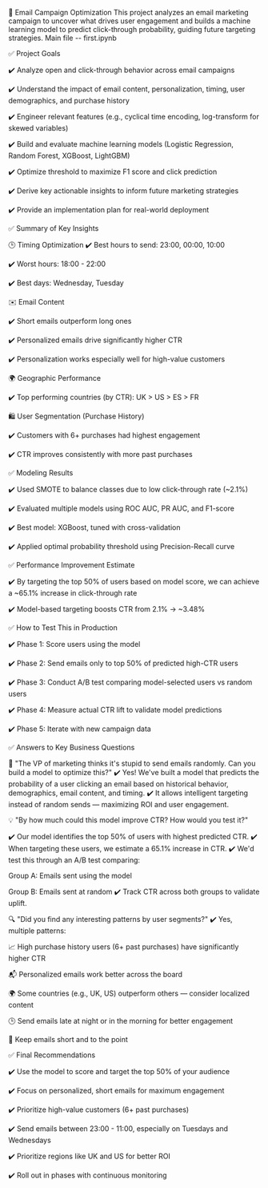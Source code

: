 📧 Email Campaign Optimization
This project analyzes an email marketing campaign to uncover what drives user engagement and builds a machine learning model to predict click-through probability, guiding future targeting strategies.
Main file -- first.ipynb

✅ Project Goals

✔️ Analyze open and click-through behavior across email campaigns

✔️ Understand the impact of email content, personalization, timing, user demographics, and purchase history

✔️ Engineer relevant features (e.g., cyclical time encoding, log-transform for skewed variables)

✔️ Build and evaluate machine learning models (Logistic Regression, Random Forest, XGBoost, LightGBM)

✔️ Optimize threshold to maximize F1 score and click prediction

✔️ Derive key actionable insights to inform future marketing strategies

✔️ Provide an implementation plan for real-world deployment

✅ Summary of Key Insights

🕒 Timing Optimization
✔️ Best hours to send: 23:00, 00:00, 10:00

✔️ Worst hours: 18:00 - 22:00

✔️ Best days: Wednesday, Tuesday

✉️ Email Content

✔️ Short emails outperform long ones

✔️ Personalized emails drive significantly higher CTR

✔️ Personalization works especially well for high-value customers

🌍 Geographic Performance

✔️ Top performing countries (by CTR): UK > US > ES > FR

🛍️ User Segmentation (Purchase History)

✔️ Customers with 6+ purchases had highest engagement

✔️ CTR improves consistently with more past purchases

✅ Modeling Results

✔️ Used SMOTE to balance classes due to low click-through rate (~2.1%)

✔️ Evaluated multiple models using ROC AUC, PR AUC, and F1-score

✔️ Best model: XGBoost, tuned with cross-validation

✔️ Applied optimal probability threshold using Precision-Recall curve

✅ Performance Improvement Estimate

✔️ By targeting the top 50% of users based on model score, we can achieve a ~65.1% increase in click-through rate

✔️ Model-based targeting boosts CTR from 2.1% → ~3.48%

✅ How to Test This in Production

✔️ Phase 1: Score users using the model

✔️ Phase 2: Send emails only to top 50% of predicted high-CTR users

✔️ Phase 3: Conduct A/B test comparing model-selected users vs random users

✔️ Phase 4: Measure actual CTR lift to validate model predictions

✔️ Phase 5: Iterate with new campaign data

✅ Answers to Key Business Questions

💬 "The VP of marketing thinks it's stupid to send emails randomly. Can you build a model to optimize this?"
✔️ Yes! We've built a model that predicts the probability of a user clicking an email based on historical behavior, demographics, email content, and timing.
✔️ It allows intelligent targeting instead of random sends — maximizing ROI and user engagement.

💡 "By how much could this model improve CTR? How would you test it?"

✔️ Our model identifies the top 50% of users with highest predicted CTR.
✔️ When targeting these users, we estimate a 65.1% increase in CTR.
✔️ We'd test this through an A/B test comparing:

Group A: Emails sent using the model

Group B: Emails sent at random
✔️ Track CTR across both groups to validate uplift.

🔍 "Did you find any interesting patterns by user segments?"
✔️ Yes, multiple patterns:

📈 High purchase history users (6+ past purchases) have significantly higher CTR

📬 Personalized emails work better across the board

🌍 Some countries (e.g., UK, US) outperform others — consider localized content

🕒 Send emails late at night or in the morning for better engagement

📄 Keep emails short and to the point

✅ Final Recommendations

✔️ Use the model to score and target the top 50% of your audience

✔️ Focus on personalized, short emails for maximum engagement

✔️ Prioritize high-value customers (6+ past purchases)

✔️ Send emails between 23:00 - 11:00, especially on Tuesdays and Wednesdays

✔️ Prioritize regions like UK and US for better ROI

✔️ Roll out in phases with continuous monitoring
